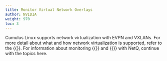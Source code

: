 ```yaml
---
title: Monitor Virtual Network Overlays
author: NVIDIA
weight: 970
toc: 3
---
```

Cumulus Linux supports network virtualization with EVPN and VXLANs. For more detail about what and how network virtualization is supported, refer to the {{<exlink url="https://docs.nvidia.com/networking-ethernet-software/cumulus-linux/Network-Virtualization/" text="Cumulus Linux topic">}}. For information about monitoring {{<link url="Monitor-the-EVPN-Service" text="EVPN">}} and {{<link url="Monitor-VXLANs" text="VXLANs">}} with NetQ, continue with the topics here.
